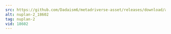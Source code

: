 ```yaml
---
src: https://github.com/Dadaism6/metadriverse-asset/releases/download/assetsv1.0.1/nuplan-2_18602.mp4
alt: nuplan-2_18602
tag: nuplan-2
vid: 18602
---
```

